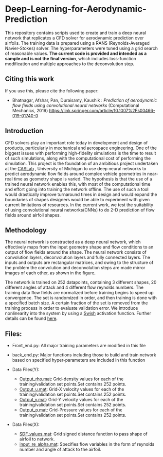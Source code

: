 # Deep-Learning-for-Aerodynamic-Prediction
This repository contains scripts used to create and train a deep neural network that replicates a CFD solver for aerodynamic prediction over airfoils. The training data is prepared using a RANS (Reynolds-Averaged Navier-Stokes) solver. The hyperparameters were tuned using a grid search of reasonable values. **The current code is provided and intended as a sample and is not the final version**, which includes loss-function modification and multiple approaches to the deconvolution step.

## Citing this work

If you use this, please cite the following paper:

* Bhatnagar, Afshar, Pan, Duraisamy, Kaushik : _Prediction of aerodynamic flow fields using convolutional neural networks_ (Computational Mechanics, 2019) https://link.springer.com/article/10.1007%2Fs00466-019-01740-0

## Introduction

CFD solvers play an important role today in development and design of products, particularly in mechanical and aerospace engineering. One of the biggest issues with performing high-fidelity simulations is the time to result of such simulations, along with the computational cost of performing the simulation. This project is the foundation of an ambitious project undertaken at the [CASLab](https://caslab.engin.umich.edu/) , University of Michigan to use deep neural networks to predict aerodynamic flow fields around complex vehicle geometries in near-real time as geometry shape is varied. The hypothesis is that the use of a trained neural network enables this, with most of the computational time and effort going into training the network offline. The use of such a tool would drastically improve turnaround times in design and would expand the boundaries of shapes designers would be able to experiment with given current limitations of resources.
In the current work, we test the suitability of using convolutional neural networks(CNNs) to do 2-D prediction of flow fields around airfoil shapes.

## Methodology

The neural network is constructed as a deep neural network, which effectively maps from the input geometry shape and flow conditions to an output of flow fields around the shape. The neural network consists of convolution layers, deconvolution layers and fully connected layers. The inputs and outputs are rectangular matrices, and owing to the structure of the problem the convolution and deconvolution steps are made mirror images of each other, as shown in the figure.

The network is trained on 252 datapoints, containing 3 different shapes, 20 different angles of attack and 4 different flow reynolds numbers. The training data flow fields are normalized before training begins to speed up convergence. The set is randomized in order, and then training is done with a specified batch size. A certain fraction of the set is removed from the training process in order to evaluate validation error. We introduce nonlinearity into the system by using a [Swish](https://www.machinecurve.com/index.php/2019/05/30/why-swish-could-perform-better-than-relu/) activation function. Further details can be found [here](https://link.springer.com/article/10.1007%2Fs00466-019-01740-0).



## Files:

- Front_end.py: All major training parameters are modified in this file
- back_end.py: Major functions including those to build and train network based on specified hyper-parameters are included in this function

- Data Files(Y):
  - [Output_rho.mat](https://drive.google.com/open?id=1_ctNRiNIIOxGYjDWpLvvXlIOqymNlkOG): Grid-density values for each of the training/validation set points.Set contains 252 points.
  - [Output_u.mat](https://drive.google.com/open?id=1Znny0Xcxh1U5mjomwoDUI2EWo9Bf_miY): Grid-X velocity values for each of the training/validation set points.Set contains 252 points.
  - [Output_v.mat](https://drive.google.com/open?id=1tAfEiq4hrIuMgebKjG3YYPn0qkBJ_Tzm): Grid-Y velocity values for each of the training/validation set points.Set contains 252 points.
  - [Output_p.mat](https://drive.google.com/open?id=1A7Kh-lhZiJLA9_7HpMVd6isfkS_yh9pu): Grid-Pressure values for each of the training/validation set points.Set contains 252 points.
- Data Files(X):
  - [SDF_values.mat](https://drive.google.com/open?id=1HrJhrgdGvfDki4914WIpGZEHICP3u0oU): Grid signed distance function to pass shape of airfoil to network.
  - [input_re_alpha.mat](https://drive.google.com/open?id=1bbLP0lx7TEIl4_-tAs3jo3UogmZPDdhc): Specifies flow variables in the form of reynolds number and angle of attack to the airfoil.
  




